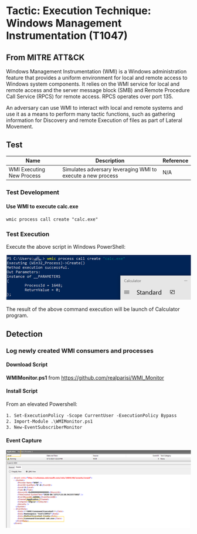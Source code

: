 
<h1> Tactic: Execution
Technique: Windows Management Instrumentation (T1047)  </h1>
<h2> From MITRE ATT&CK </h2>

Windows Management Instrumentation (WMI) is a Windows administration feature that provides a uniform environment for local and remote access to Windows system components. It relies on the WMI service for local and remote access and the server message block (SMB) and Remote Procedure Call Service (RPCS) for remote access. RPCS operates over port 135. 

An adversary can use WMI to interact with local and remote systems and use it as a means to perform many tactic functions, such as gathering information for Discovery and remote Execution of files as part of Lateral Movement.
<h2> Test </h2>

Name                      | Description                                                  | Reference
------------------------- | -------------------------------------------------------------| ------------
WMI Executing New Process | Simulates adversary leveraging WMI to execute a new process  | N/A 

<h3> Test Development </h3>

<h4> Use WMI to execute calc.exe </h3>


```
wmic process call create "calc.exe"
```
<h3> Test Execution </h3>

Execute the above script in Windows PowerShell: 

![PowerShell_WMI; T1047](T1047_images/windows-management-instrumentation-1.png)

The result of the above command execution will be launch of Calculator program.

<h2> Detection </h2>

<h3> Log newly created WMI consumers and processes </h3>

<h4> Download Script </h4> 

**WMIMonitor.ps1**  from https://github.com/realparisi/WMI_Monitor

<h4> Install Script </h4> 
From an elevated Powershell:

```
1. Set-ExecutionPolicy -Scope CurrentUser -ExecutionPolicy Bypass
2. Import-Module .\WMIMonitor.ps1
3. New-EventSubscriberMonitor
```

<h4> Event Capture </h4>

![PowerShell_WMI; T1047](T1047_images/windows-management-instrumentation-2.png)
